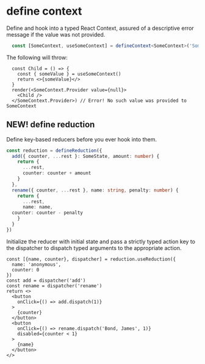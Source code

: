 # define context

Define and hook into a typed React Context, assured of a descriptive error message if the value was not provided.
```ts
  const [SomeContext, useSomeContext] = defineContext<SomeContext>('Some', 'such')
```

The following will throw:
```tsx
  const Child = () => {
    const { someValue } = useSomeContext()
    return <>{someValue}</>
  }
  render(<SomeContext.Provider value={null}>
    <Child />
  </SomeContext.Provider>) // Error! No such value was provided to SomeContext
```

## NEW! define reduction

Define key-based reducers before you ever hook into them.
```ts
const reduction = defineReduction({
  add({ counter, ...rest }: SomeState, amount: number) {
    return {
      ...rest,
      counter: counter + amount
    }
  },
  rename({ counter, ...rest }, name: string, penalty: number) {
    return {
      ...rest,
      name: name,
  counter: counter - penalty
    }
  }
})
```

Initialize the reducer with initial state and pass a strictly typed action key to the dispatcher to dispatch typed arguments to the appropriate action.
```tsx
const [{name, counter}, dispatcher] = reduction.useReduction({
  name: 'anonymous',
  counter: 0
})
const add = dispatcher('add')
const rename = dispatcher('rename')
return <>
  <button 
    onClick={() => add.dispatch(1)}
  >
    {counter}
  </button>
  <button 
    onClick={() => rename.dispatch('Bond, James', 1)} 
    disabled={counter < 1}
  >
    {name}
  </button>
</>
```
